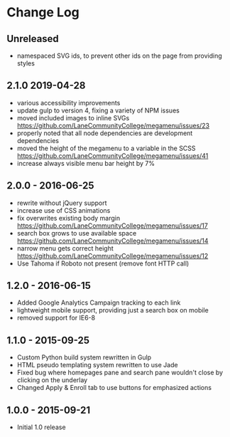 # Change Log

## Unreleased
- namespaced SVG ids, to prevent other ids on the page from providing styles

## 2.1.0 2019-04-28
- various accessibility improvements
- update gulp to version 4, fixing a variety of NPM issues
- moved included images to inline SVGs https://github.com/LaneCommunityCollege/megamenu/issues/23
- properly noted that all node dependencies are development dependencies
- moved the height of the megamenu to a variable in the SCSS https://github.com/LaneCommunityCollege/megamenu/issues/41
- increase always visible menu bar height by 7%

## 2.0.0 - 2016-06-25
- rewrite without jQuery support
- increase use of CSS animations
- fix overwrites existing body margin https://github.com/LaneCommunityCollege/megamenu/issues/17
- search box grows to use available space https://github.com/LaneCommunityCollege/megamenu/issues/14
- narrow menu gets correct height https://github.com/LaneCommunityCollege/megamenu/issues/12
- Use Tahoma if Roboto not present (remove font HTTP call)

## 1.2.0 - 2016-06-15
- Added Google Analytics Campaign tracking to each link
- lightweight mobile support, providing just a search box on mobile
- removed support for IE6-8

## 1.1.0 - 2015-09-25
- Custom Python build system rewritten in Gulp
- HTML pseudo templating system rewritten to use Jade
- Fixed bug where homepages pane and search pane wouldn't close by clicking on the underlay
- Changed Apply & Enroll tab to use buttons for emphasized actions

## 1.0.0 - 2015-09-21
- Initial 1.0 release